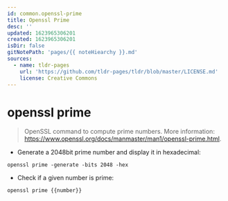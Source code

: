 ```yaml
---
id: common.openssl-prime
title: Openssl Prime
desc: ''
updated: 1623965306201
created: 1623965306201
isDir: false
gitNotePath: 'pages/{{ noteHiearchy }}.md'
sources:
  - name: tldr-pages
    url: 'https://github.com/tldr-pages/tldr/blob/master/LICENSE.md'
    license: Creative Commons
---
```

# openssl prime

> OpenSSL command to compute prime numbers.
> More information: <https://www.openssl.org/docs/manmaster/man1/openssl-prime.html>.

- Generate a 2048bit prime number and display it in hexadecimal:

`openssl prime -generate -bits 2048 -hex`

- Check if a given number is prime:

`openssl prime {{number}}`

